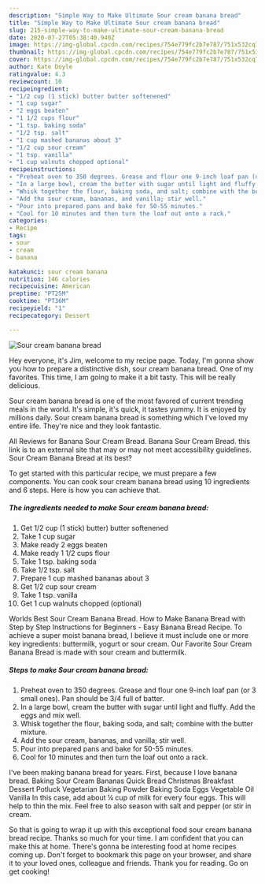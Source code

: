 ```yaml
---
description: "Simple Way to Make Ultimate Sour cream banana bread"
title: "Simple Way to Make Ultimate Sour cream banana bread"
slug: 215-simple-way-to-make-ultimate-sour-cream-banana-bread
date: 2020-07-27T05:38:40.940Z
image: https://img-global.cpcdn.com/recipes/754e779fc2b7e787/751x532cq70/sour-cream-banana-bread-recipe-main-photo.jpg
thumbnail: https://img-global.cpcdn.com/recipes/754e779fc2b7e787/751x532cq70/sour-cream-banana-bread-recipe-main-photo.jpg
cover: https://img-global.cpcdn.com/recipes/754e779fc2b7e787/751x532cq70/sour-cream-banana-bread-recipe-main-photo.jpg
author: Kate Doyle
ratingvalue: 4.3
reviewcount: 10
recipeingredient:
- "1/2 cup (1 stick) butter butter softenened"
- "1 cup sugar"
- "2 eggs beaten"
- "1 1/2 cups flour"
- "1 tsp. baking soda"
- "1/2 tsp. salt"
- "1 cup mashed bananas about 3"
- "1/2 cup sour cream"
- "1 tsp. vanilla"
- "1 cup walnuts chopped optional"
recipeinstructions:
- "Preheat oven to 350 degrees. Grease and flour one 9-inch loaf pan (or 3 small ones). Pan should be 3/4 full of batter."
- "In a large bowl, cream the butter with sugar until light and fluffy. Add the eggs and mix well."
- "Whisk together the flour, baking soda, and salt; combine with the butter mixture."
- "Add the sour cream, bananas, and vanilla; stir well."
- "Pour into prepared pans and bake for 50-55 minutes."
- "Cool for 10 minutes and then turn the loaf out onto a rack."
categories:
- Recipe
tags:
- sour
- cream
- banana

katakunci: sour cream banana 
nutrition: 146 calories
recipecuisine: American
preptime: "PT25M"
cooktime: "PT36M"
recipeyield: "1"
recipecategory: Dessert

---
```



![Sour cream banana bread](https://img-global.cpcdn.com/recipes/754e779fc2b7e787/751x532cq70/sour-cream-banana-bread-recipe-main-photo.jpg)

Hey everyone, it's Jim, welcome to my recipe page. Today, I'm gonna show you how to prepare a distinctive dish, sour cream banana bread. One of my favorites. This time, I am going to make it a bit tasty. This will be really delicious.

Sour cream banana bread is one of the most favored of current trending meals in the world. It's simple, it's quick, it tastes yummy. It is enjoyed by millions daily. Sour cream banana bread is something which I've loved my entire life. They're nice and they look fantastic.

All Reviews for Banana Sour Cream Bread. Banana Sour Cream Bread. this link is to an external site that may or may not meet accessibility guidelines. Sour Cream Banana Bread at its best?


To get started with this particular recipe, we must prepare a few components. You can cook sour cream banana bread using 10 ingredients and 6 steps. Here is how you can achieve that.

<!--inarticleads1-->

##### The ingredients needed to make Sour cream banana bread:

1. Get 1/2 cup (1 stick) butter) butter softenened
1. Take 1 cup sugar
1. Make ready 2 eggs beaten
1. Make ready 1 1/2 cups flour
1. Take 1 tsp. baking soda
1. Take 1/2 tsp. salt
1. Prepare 1 cup mashed bananas about 3
1. Get 1/2 cup sour cream
1. Take 1 tsp. vanilla
1. Get 1 cup walnuts chopped (optional)


Worlds Best Sour Cream Banana Bread. How to Make Banana Bread with Step by Step Instructions for Beginners - Easy Banana Bread Recipe. To achieve a super moist banana bread, I believe it must include one or more key ingredients: buttermilk, yogurt or sour cream. Our Favorite Sour Cream Banana Bread is made with sour cream and buttermilk. 

<!--inarticleads2-->

##### Steps to make Sour cream banana bread:

1. Preheat oven to 350 degrees. Grease and flour one 9-inch loaf pan (or 3 small ones). Pan should be 3/4 full of batter.
1. In a large bowl, cream the butter with sugar until light and fluffy. Add the eggs and mix well.
1. Whisk together the flour, baking soda, and salt; combine with the butter mixture.
1. Add the sour cream, bananas, and vanilla; stir well.
1. Pour into prepared pans and bake for 50-55 minutes.
1. Cool for 10 minutes and then turn the loaf out onto a rack.


I&#39;ve been making banana bread for years. First, because I love banana bread. Baking Sour Cream Bananas Quick Bread Christmas Breakfast Dessert Potluck Vegetarian Baking Powder Baking Soda Eggs Vegetable Oil Vanilla In this case, add about ¼ cup of milk for every four eggs. This will help to thin the mix. Feel free to also season with salt and pepper (or stir in cream. 

So that is going to wrap it up with this exceptional food sour cream banana bread recipe. Thanks so much for your time. I am confident that you can make this at home. There's gonna be interesting food at home recipes coming up. Don't forget to bookmark this page on your browser, and share it to your loved ones, colleague and friends. Thank you for reading. Go on get cooking!
